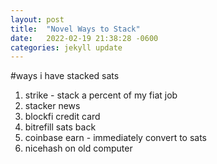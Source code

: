 ```yaml
---
layout: post
title:  "Novel Ways to Stack"
date:   2022-02-19 21:38:28 -0600
categories: jekyll update
---
```


#ways i have stacked sats

1. strike - stack a percent of my fiat job
2. stacker news
2. blockfi credit card
3. bitrefill sats back
4. coinbase earn - immediately convert to sats
5. nicehash on old computer
